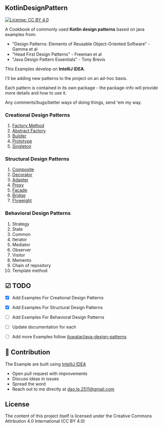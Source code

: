 ## KotlinDesignPattern
[![License: CC BY 4.0](https://img.shields.io/badge/License-CC%20BY%204.0-lightgrey.svg)](https://creativecommons.org/licenses/by/4.0/)

A Cookbook of commonly used **Kotlin design patterns** based on java examples from:

* "Design Patterns: Elements of Reusable Object-Oriented Software" - Gamma et al
* "Head First Design Patterns" - Freeman et al
* "Java Design Pattern Essentials" - Tony Brevis

This Examples develop on **IntelliJ IDEA**.

I'll be adding new patterns to the project on an ad-hoc basis.

Each pattern is contained in its own package - the package-info will provide more details and how to use it.

Any comments/bugs/better ways of doing things, send 'em my way.

### Creational Design Patterns

1. [Factory Method](https://github.com/daolq3012/KotlinDesignPattern/blob/master/docs/FactoryMethod.md)
2. [Abstract Factory](https://github.com/daolq3012/KotlinDesignPattern/blob/master/docs/AbstractFactory.md)
3. [Builder](https://github.com/daolq3012/KotlinDesignPattern/blob/master/docs/Builder.md)
4. [Prototype](https://github.com/daolq3012/KotlinDesignPattern/blob/master/docs/Prototype.md)
5. [Singleton](https://github.com/daolq3012/KotlinDesignPattern/blob/master/docs/Singleton.md)

### Structural Design Patterns

1. [Composite](https://github.com/daolq3012/KotlinDesignPattern/blob/master/docs/Composite.md)
2. [Decorator](https://github.com/daolq3012/KotlinDesignPattern/blob/master/docs/Decorator.md)
3. [Adapter](https://github.com/daolq3012/KotlinDesignPattern/blob/master/docs/Adapter.md)
4. [Proxy](https://github.com/daolq3012/KotlinDesignPattern/blob/master/docs/Proxy.md)
5. [Facade](https://github.com/daolq3012/KotlinDesignPattern/blob/master/docs/Facade.md)
6. [Bridge](https://github.com/daolq3012/KotlinDesignPattern/blob/master/docs/Bridge.md)
7. [Flyweight](https://github.com/daolq3012/KotlinDesignPattern/blob/master/docs/Flyweight.md)

### Behavioral Design Patterns

1. Strategy
2. State
3. Common
4. Iterator
5. Mediator
6. Observer
7. Visitor
8. Memento
9. Chain of repository
10. Template method

## ☑ TODO

- [X] Add Examples For Creational Design Patterns
- [X] Add Examples For Structural Design Patterns
- [ ] Add Examples For Behavioral Design Patterns
- [ ] Update documentation for each
- [ ] Add more Examples follow [iluwatar/java-design-patterns](https://github.com/iluwatar/java-design-patterns)


## 👬 Contribution

The Example are built using [IntelliJ IDEA](https://www.jetbrains.com/idea/)

- Open pull request with improvements
- Discuss ideas in issues
- Spread the word
- Reach out to me directly at dao.le.2511@gmail.com


## License

The content of this project itself is licensed under the Creative Commons Attribution 4.0 International (CC BY 4.0)